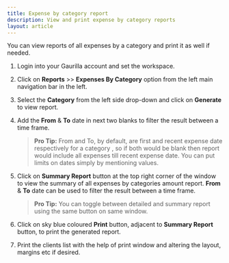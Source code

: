 ```yaml
---
title: Expense by category report
description: View and print expense by category reports
layout: article
---
```

You can view reports of all expenses by a category and print it as well if needed.

1. Login into your Gaurilla account and set the workspace.

2. Click on **Reports** >> **Expenses By Category** option from the left main navigation bar in the left.

3. Select the **Category** from the left side drop-down and click on **Generate** to view report.

4. Add the **From** & **To** date in next two blanks to filter the result between a time frame.

	> **Pro Tip:** From and To, by default, are first and recent expense date respectively for a category , so if both would be blank then report would include all expenses till recent expense date. You can put limits on dates simply by mentioning values.

5. Click on **Summary Report** button at the top right corner of the window to view the summary of all expenses by categories amount report. **From** & **To** date can be used to filter the result between a time frame.

	> **Pro Tip:** You can toggle between detailed and summary report using the same button on same window. 

6. Click on sky blue coloured **Print** button, adjacent to **Summary Report** button, to print the generated report.

7. Print the clients list with the help of print window and altering the layout, margins etc if desired.